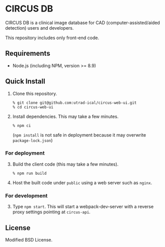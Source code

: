 # CIRCUS DB

CIRCUS DB is a clinical image database for CAD
(computer-assisted/aided detection) users and developers.

This repository includes only front-end code.

## Requirements

* Node.js (including NPM, version >= 8.9)

## Quick Install

1. Clone this repository.
   ```
   % git clone git@github.com:utrad-ical/circus-web-ui.git
   % cd circus-web-ui
   ```

2. Install dependencies. This may take a few minutes.
   ```
   % npm ci
   ```
   (`npm install` is not safe in deployment because it may overwrite
   `package-lock.json`)

### For deployment

3. Build the client code (this may take a few minutes).

   ```
   % npm run build
   ```

4. Host the built code under `public` using a web server such as `nginx`.

### For development

3. Type `npm start`. This will start a webpack-dev-server with
   a reverse proxy settings pointing at `circus-api`.

## License

Modified BSD License.
